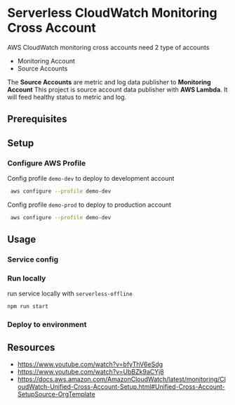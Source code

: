 # Serverless CloudWatch Monitoring Cross Account

AWS CloudWatch monitoring cross accounts need 2 type of accounts
- Monitoring Account
- Source Accounts

The **Source Accounts** are metric and log data publisher to **Monitoring Account**
This project is source account data publisher with **AWS Lambda**. It will feed healthy status to metric and log.

## Prerequisites

## Setup

### Configure AWS Profile

Config profile `demo-dev` to deploy to development account
```sh
 aws configure --profile demo-dev
```

Config profile `demo-prod` to deploy to production account
```sh
 aws configure --profile demo-dev
```

## Usage

### Service config


### Run locally

run service locally with `serverless-offline`

```bash
npm run start
```

### Deploy to environment

## Resources
- https://www.youtube.com/watch?v=bfyThV6eSdg
- https://www.youtube.com/watch?v=UbBZk9aCYj8
- https://docs.aws.amazon.com/AmazonCloudWatch/latest/monitoring/CloudWatch-Unified-Cross-Account-Setup.html#Unified-Cross-Account-SetupSource-OrgTemplate